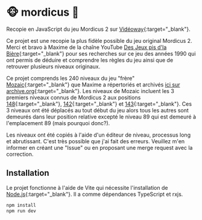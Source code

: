 # 🐵 mordicus 🍌

Recopie en JavaScript du jeu Mordicus 2 sur [Vidéoway](<https://lostmediawiki.com/Videoway_(lost_Canadian_cable-box_games;_1990-2006)>){:target="\_blank"}.

Ce projet est une recopie la plus fidèle possible du jeu original Mordicus 2.
Merci et bravo à Maxime de la chaîne YouTube [Des Jeux pis d'la Bière](https://youtube.com/@jeuxbiere?feature=shared){:target="\_blank"} pour ses recherches sur ce jeu des années 1990 qui ont permis de déduire et comprendre les règles du jeu ainsi que de retrouver plusieurs niveaux originaux.

Ce projet comprends les 240 niveaux du jeu "frère" [Mozaic](https://youtu.be/YygmFM3qP8w?feature=shared){:target="\_blank"} que Maxime a répertoriés et archivés [ici sur archive.org](https://archive.org/details/mozaic-240-levels/001.png){:target="\_blank"}. Les niveaux de Mozaic incluent les 3 premiers niveaux connus de Mordicus 2 aux positions [148](https://archive.org/details/mozaic-240-levels/148.png){:target="\_blank"}, [142](https://archive.org/details/mozaic-240-levels/142.png){:target="\_blank"} et [143](https://archive.org/details/mozaic-240-levels/143.png){:target="\_blank"}. Ces 3 niveaux ont été déplacés au tout début du jeu alors tous les autres sont demeurés dans leur position relative excepté le niveau 89 qui est demeuré à l'emplacement 89 (mais pourquoi donc?).

Les niveaux ont été copiés à l'aide d'un éditeur de niveau, processus long et abrutissant. C'est très possible que j'ai fait des erreurs. Veuillez m'en informer en créant une "Issue" ou en proposant une merge request avec la correction.

## Installation

Le projet fonctionne à l'aide de Vite qui nécessite l'installation de [Node.js](https://nodejs.org/){:target="\_blank"}. Il a comme dépendances TypeScript et rxjs.

```sh
npm install
npm run dev
```
